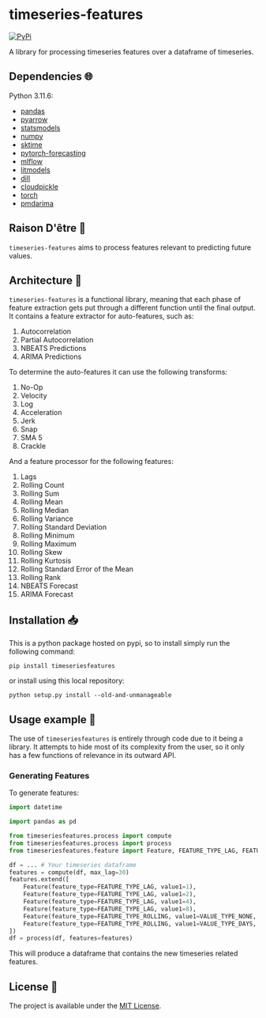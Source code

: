 # timeseries-features

<a href="https://pypi.org/project/timeseriesfeatures/">
    <img alt="PyPi" src="https://img.shields.io/pypi/v/timeseriesfeatures">
</a>

A library for processing timeseries features over a dataframe of timeseries.

## Dependencies :globe_with_meridians:

Python 3.11.6:

- [pandas](https://pandas.pydata.org/)
- [pyarrow](https://arrow.apache.org/docs/python/index.html)
- [statsmodels](https://www.statsmodels.org/stable/index.html)
- [numpy](https://numpy.org/)
- [sktime](https://www.sktime.net/en/stable/)
- [pytorch-forecasting](https://pytorch-forecasting.readthedocs.io/en/stable/)
- [mlflow](https://mlflow.org/)
- [litmodels](https://github.com/Lightning-AI/LitModels)
- [dill](https://dill.readthedocs.io/en/latest/)
- [cloudpickle](https://github.com/cloudpipe/cloudpickle)
- [torch](https://pytorch.org/)
- [pmdarima](https://alkaline-ml.com/pmdarima/)

## Raison D'être :thought_balloon:

`timeseries-features` aims to process features relevant to predicting future values.

## Architecture :triangular_ruler:

`timeseries-features` is a functional library, meaning that each phase of feature extraction gets put through a different function until the final output. It contains a feature extractor for auto-features, such as:

1. Autocorrelation
2. Partial Autocorrelation
3. NBEATS Predictions
4. ARIMA Predictions

To determine the auto-features it can use the following transforms:

1. No-Op
2. Velocity
3. Log
4. Acceleration
5. Jerk
6. Snap
7. SMA 5
8. Crackle

And a feature processor for the following features:

1. Lags
2. Rolling Count
3. Rolling Sum
4. Rolling Mean
5. Rolling Median
6. Rolling Variance
7. Rolling Standard Deviation
8. Rolling Minimum
9. Rolling Maximum
10. Rolling Skew
11. Rolling Kurtosis
12. Rolling Standard Error of the Mean
13. Rolling Rank
14. NBEATS Forecast
15. ARIMA Forecast

## Installation :inbox_tray:

This is a python package hosted on pypi, so to install simply run the following command:

`pip install timeseriesfeatures`

or install using this local repository:

`python setup.py install --old-and-unmanageable`

## Usage example :eyes:

The use of `timeseriesfeatures` is entirely through code due to it being a library. It attempts to hide most of its complexity from the user, so it only has a few functions of relevance in its outward API.

### Generating Features

To generate features:

```python
import datetime

import pandas as pd

from timeseriesfeatures.process import compute
from timeseriesfeatures.process import process
from timeseriesfeatures.feature import Feature, FEATURE_TYPE_LAG, FEATURE_TYPE_ROLLING, VALUE_TYPE_NONE, VALUE_TYPE_DAYS

df = ... # Your timeseries dataframe
features = compute(df, max_lag=30)
features.extend([
    Feature(feature_type=FEATURE_TYPE_LAG, value1=1),
    Feature(feature_type=FEATURE_TYPE_LAG, value1=2),
    Feature(feature_type=FEATURE_TYPE_LAG, value1=4),
    Feature(feature_type=FEATURE_TYPE_LAG, value1=8),
    Feature(feature_type=FEATURE_TYPE_ROLLING, value1=VALUE_TYPE_NONE, value2=None),
    Feature(feature_type=FEATURE_TYPE_ROLLING, value1=VALUE_TYPE_DAYS, value2=30),
])
df = process(df, features=features)
```

This will produce a dataframe that contains the new timeseries related features.

## License :memo:

The project is available under the [MIT License](LICENSE).
